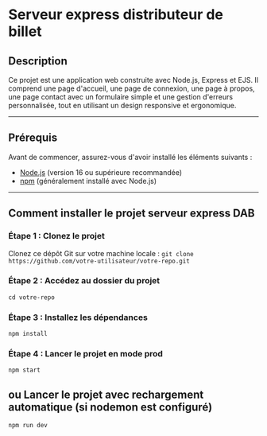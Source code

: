 # Serveur express distributeur de billet

## Description
Ce projet est une application web construite avec Node.js, Express et EJS. Il comprend une page d'accueil, une page de connexion, une page à propos, une page contact avec un formulaire simple et une gestion d'erreurs personnalisée, tout en utilisant un design responsive et ergonomique.

---

## Prérequis
Avant de commencer, assurez-vous d'avoir installé les éléments suivants :
- [Node.js](https://nodejs.org/) (version 16 ou supérieure recommandée)
- [npm](https://www.npmjs.com/) (généralement installé avec Node.js)

---

## Comment installer le projet serveur express DAB

### Étape 1 : Clonez le projet
Clonez ce dépôt Git sur votre machine locale :
`` git clone https://github.com/votre-utilisateur/votre-repo.git ``

### Étape 2 : Accédez au dossier du projet

`` cd votre-repo ``

### Étape 3 : Installez les dépendances

`` npm install ``

### Étape 4 : Lancer le projet en mode prod

`` npm start ``

## ou Lancer le projet avec rechargement automatique (si nodemon est configuré)

`` npm run dev ``